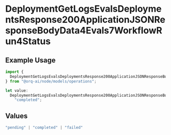 # DeploymentGetLogsEvalsDeploymentsResponse200ApplicationJSONResponseBodyData4Evals7WorkflowRun4Status

## Example Usage

```typescript
import {
  DeploymentGetLogsEvalsDeploymentsResponse200ApplicationJSONResponseBodyData4Evals7WorkflowRun4Status,
} from "@orq-ai/node/models/operations";

let value:
  DeploymentGetLogsEvalsDeploymentsResponse200ApplicationJSONResponseBodyData4Evals7WorkflowRun4Status =
    "completed";
```

## Values

```typescript
"pending" | "completed" | "failed"
```